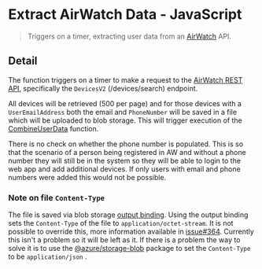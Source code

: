 # Extract AirWatch Data - JavaScript

> Triggers on a timer, extracting user data from an
> [AirWatch](https://www.vmware.com/products/workspace-one.html) API.

## Detail

The function triggers on a timer to make a request to the
[AirWatch REST API](https://resources.workspaceone.com/view/zv5cgwjrcv972rd6fmml/en),
specifically the `DevicesV2` (/devices/search) endpoint.

All devices will be retrieved (500 per page) and for those devices with a
`UserEmailAddress` both the email and `PhoneNumber` will be saved in a file
which will be uploaded to blob storage. This will trigger execution of the
[CombineUserData](./CombineUserData) function.

There is no check on whether the phone number is populated. This is so that the
scenario of a person being registered in AW and without a phone number they
will still be in the system so they will be able to login to the web app and
add additional devices. If only users with email and phone numbers were added
this would not be possible.

### Note on file `Content-Type`

The file is saved via blob storage
[output binding](https://docs.microsoft.com/en-us/azure/azure-functions/functions-bindings-storage-blob-output?tabs=javascript).
Using the output binding sets the `Content-Type` of the file to
`application/octet-stream`. It is not possible to override this, more
information available in
[issue#364](https://github.com/Azure/azure-functions-host/issues/364).
Currently this isn't a problem so it will be left as it. If there is a problem
the way to solve it is to use the
[@azure/storage-blob](https://www.npmjs.com/package/@azure/storage-blob)
package to set the `Content-Type` to be `application/json` .
